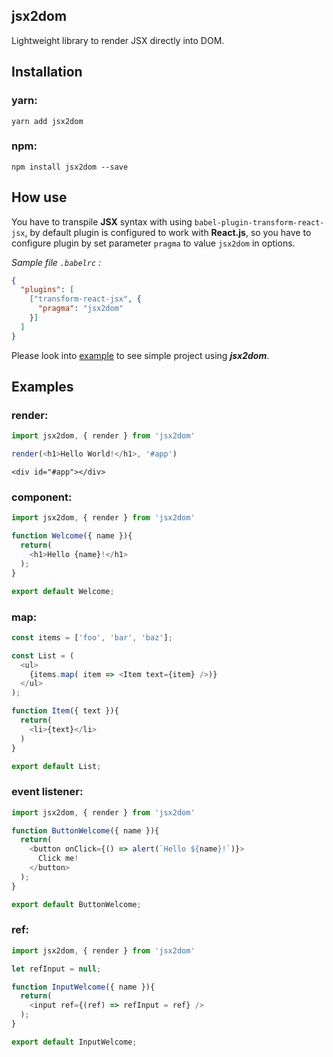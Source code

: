 ## jsx2dom
Lightweight library to render JSX directly into DOM.


## Installation

### yarn:
```
yarn add jsx2dom
```

### npm:
```
npm install jsx2dom --save
```

## How use

You have to transpile **JSX** syntax with using `babel-plugin-transform-react-jsx`, by default plugin is configured to work with **React.js**, so you have to configure plugin by set parameter `pragma` to value `jsx2dom` in options.

*Sample file `.babelrc` :*
```json
{
  "plugins": [
    ["transform-react-jsx", {
      "pragma": "jsx2dom"
    }]
  ]
}
```

Please look into [example](https://github.com/jakub-gawlas/jsx2dom/tree/master/example) to see simple project using ***jsx2dom***.

## Examples

### render:

```js
import jsx2dom, { render } from 'jsx2dom'

render(<h1>Hello World!</h1>, '#app')
```

```
<div id="#app"></div>
```

### component:

```js
import jsx2dom, { render } from 'jsx2dom'

function Welcome({ name }){
  return(
    <h1>Hello {name}!</h1>
  );
}

export default Welcome;
```

### map:

```js
const items = ['foo', 'bar', 'baz'];

const List = (
  <ul>
    {items.map( item => <Item text={item} />)}
  </ul>
);

function Item({ text }){
  return(
    <li>{text}</li>
  )
}

export default List;
```

### event listener:

```js
import jsx2dom, { render } from 'jsx2dom'

function ButtonWelcome({ name }){
  return(
    <button onClick={() => alert(`Hello ${name}!`)}>
      Click me!
    </button>
  );
}

export default ButtonWelcome;
```

### ref:

```js
import jsx2dom, { render } from 'jsx2dom'

let refInput = null;

function InputWelcome({ name }){
  return(
    <input ref={(ref) => refInput = ref} />
  );
}

export default InputWelcome;
```